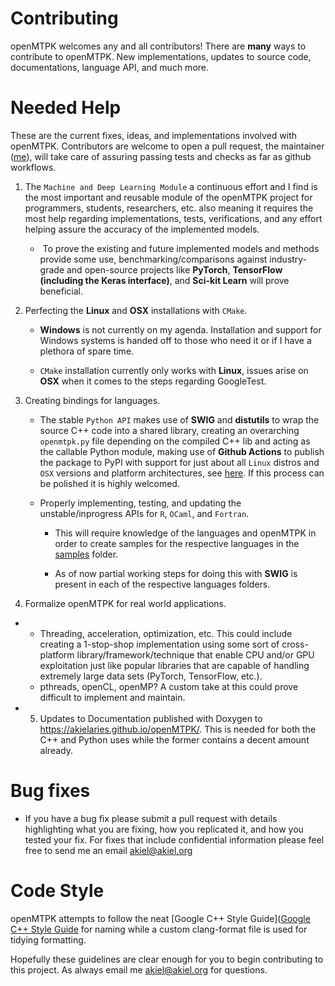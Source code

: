 # Contributing

openMTPK welcomes any and all contributors! There are **many** ways to contribute to openMTPK. New implementations, updates to source code, documentations, language API, and much more. 

# Needed Help

These are the current fixes, ideas, and implementations involved with openMTPK. Contributors are welcome to open a pull request, the maintainer ([me](github.com/akielaries)), will take care of assuring passing tests and checks as far as github workflows.

1. The `Machine and Deep Learning Module` a continuous effort and I find is the most important and reusable module of the openMTPK project for programmers, students, researchers, etc. also meaning it requires the most help regarding implementations, tests, verifications, and any effort helping assure the accuracy of the implemented models. 
   
   *  To prove the existing and future implemented models and methods provide some use, benchmarking/comparisons against industry-grade and open-source projects like **PyTorch**, **TensorFlow (including the Keras interface)**, and **Sci-kit Learn** will prove beneficial. 

2. Perfecting the **Linux** and **OSX** installations with `CMake`. 
   
   * **Windows** is not currently on my agenda. Installation and support for Windows systems is handed off to those who need it or if I have a plethora of spare time. 
   
   * `CMake` installation currently only works with **Linux**, issues arise on **OSX** when it comes to the steps regarding GoogleTest.

3. Creating bindings for languages.
   
   * The stable `Python API` makes use of **SWIG** and **distutils** to wrap the source C++ code into a shared library, creating an overarching `openmtpk.py` file depending on the compiled C++ lib and acting as the callable Python module, making use of **Github Actions** to publish the package to PyPI with support for just about all `Linux` distros and `OSX` versions and platform architectures, see [here](https://pypi.org/project/openmtpk/#files). If this process can be polished it is highly welcomed. 
   
   * Properly implementing, testing, and updating the unstable/inprogress APIs for `R`, `OCaml`, and `Fortran`. 
     
     * This will require knowledge of the languages and openMTPK in order to create samples for the respective languages in the [samples](https://github.com/akielaries/openMTPK/tree/main/samples) folder.
     
     * As of now partial working steps for doing this with **SWIG** is present in each of the respective languages folders. 

4. Formalize openMTPK for real world applications.
- * Threading, acceleration, optimization, etc. This could include creating a 1-stop-shop implementation using some sort of cross-platform library/framework/technique that enable CPU and/or GPU exploitation just like popular libraries that are capable of handling extremely large data sets (PyTorch, TensorFlow, etc.).
  * pthreads, openCL, openMP? A custom take at this could prove difficult to implement and maintain. 

- 5. Updates to Documentation published with Doxygen to https://akielaries.github.io/openMTPK/. This is needed for both the C++ and Python uses while the former contains a decent amount already.

## 

# Bug fixes

* If you have a bug fix please submit a pull request with details highlighting what you are fixing, how you replicated it, and how you tested your fix. For fixes that include confidential information please feel free to send me an email [akiel@akiel.org](mailto:akiel@akiel.org)

# Code Style

openMTPK attempts to follow the neat [Google C++ Style Guide]([Google C++ Style Guide](https://google.github.io/styleguide/cppguide.html) for naming while a custom clang-format file is used for tidying formatting. 



Hopefully these guidelines are clear enough for you to begin contributing to this project. As always email me akiel@akiel.org for questions.

